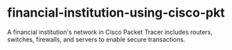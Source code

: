 # financial-institution-using-cisco-pkt
A financial institution's network in Cisco Packet Tracer includes routers, switches, firewalls, and servers to enable secure transactions. 
